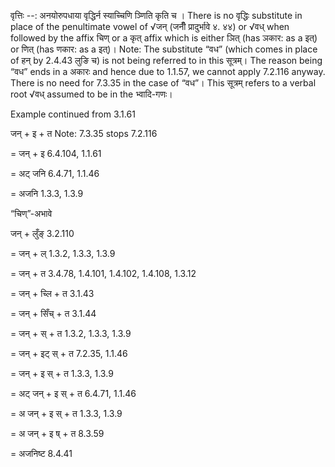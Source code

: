 

वृत्तिः --: अनयोरुपधाया वृद्धिर्न स्याच्चिणि ञ्णिति कृति च । There is no वृद्धिः substitute in place of the penultimate vowel of √जन् (जनीँ प्रादुर्भावे ४. ४४) or √वध् when followed by the affix चिण् or a कृत् affix which is either ञित् (has ञकार: as a इत्) or णित् (has णकार: as a इत्)। Note: The substitute “वध” (which comes in place of हन् by 2.4.43 लुङि च) is not being referred to in this सूत्रम्। The reason being “वध” ends in a अकारः and hence due to 1.1.57, we cannot apply 7.2.116 anyway. There is no need for 7.3.35 in the case of “वध”। This सूत्रम् refers to a verbal root √वध् assumed to be in the भ्वादि-गणः।


Example continued from 3.1.61


जन् + इ + त Note: 7.3.35 stops 7.2.116

= जन् + इ 6.4.104, 1.1.61

= अट् जनि 6.4.71, 1.1.46

= अजनि 1.3.3, 1.3.9


“चिण्”-अभावे

जन् + लुँङ् 3.2.110

= जन् + ल् 1.3.2, 1.3.3, 1.3.9

= जन् + त 3.4.78, 1.4.101, 1.4.102, 1.4.108, 1.3.12

= जन् + च्लि + त 3.1.43

= जन् + सिँच् + त 3.1.44

= जन् + स् + त 1.3.2, 1.3.3, 1.3.9

= जन् + इट् स् + त 7.2.35, 1.1.46

= जन् + इ स् + त 1.3.3, 1.3.9

= अट् जन् + इ स् + त 6.4.71, 1.1.46

= अ जन् + इ स् + त 1.3.3, 1.3.9

= अ जन् + इ ष् + त 8.3.59

= अजनिष्ट 8.4.41

